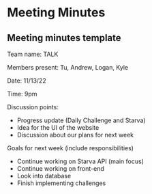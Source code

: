 # Meeting Minutes


## Meeting minutes template

Team name: TALK

Members present: Tu, Andrew, Logan, Kyle

Date: 11/13/22

Time: 9pm 

Discussion points: 

* Progress update (Daily Challenge and Starva)
* Idea for the UI of the website
* Discussion about our plans for next week

Goals for next week (include responsibilities)

* Continue working on Starva API (main focus)
* Continue working on front-end 
* Look into database
* Finish implementing challenges 
